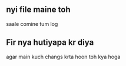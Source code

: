## nyi file maine toh
saale comine tum log

## Fir nya hutiyapa kr diya
agar main kuch changs krta hoon toh kya hoga